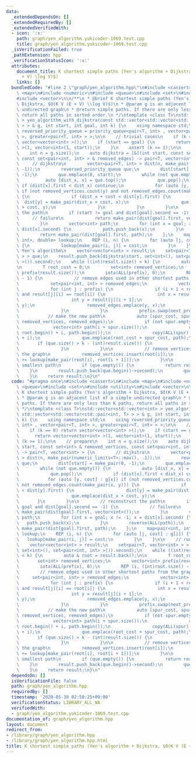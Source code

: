 ```yaml
---
data:
  _extendedDependsOn: []
  _extendedRequiredBy: []
  _extendedVerifiedWith:
  - icon: ':x:'
    path: graph/yen_algorithm.yukicoder-1069.test.cpp
    title: graph/yen_algorithm.yukicoder-1069.test.cpp
  _isVerificationFailed: true
  _pathExtension: hpp
  _verificationStatusIcon: ':x:'
  attributes:
    document_title: K shortest simple paths (Yen's algorithm + Dijkstra, $O(K V (E
      + V) \log V)$)
    links: []
  bundledCode: "#line 2 \"graph/yen_algorithm.hpp\"\n#include <cassert>\n#include\
    \ <map>\n#include <numeric>\n#include <queue>\n#include <set>\n#include <utility>\n\
    #include <vector>\n\n/**\n * @brief K shortest simple paths (Yen's algorithm +\
    \ Dijkstra, $O(K V (E + V) \\log V)$)\n * @param g is an adjacent list of a simple\
    \ undirected graph\n * @return simple paths. If there are only less than K paths,\
    \ return all paths in sorted order.\n */\ntemplate <class T>\nstd::vector<std::vector<int>\
    \ > yen_algorithm_with_dijkstra(const std::vector<std::vector<std::pair<int, T>\
    \ > > & g, int start, int goal, int k) {\n    using namespace std;\n    using\
    \ reversed_priority_queue = priority_queue<pair<T, int> , vector<pair<T, int>\
    \ >, greater<pair<T, int> > >;\n\n    // trivial cases\n    if (k == 0) return\
    \ vector<vector<int> >();\n    if (start == goal) {\n        return vector<vector<int>\
    \ >(1, vector<int>(1, start));\n    }\n    assert (k >= 1);\n\n    // prepare\n\
    \    int n = g.size();\n    auto dijkstra = [&](int start, const set<int> & removed_vertices,\
    \ const set<pair<int, int> > & removed_edges) -> pair<T, vector<int> > {\n   \
    \     // dijkstra\n        vector<pair<T, int> > dist(n, make_pair(numeric_limits<T>::max(),\
    \ -1));\n        reversed_priority_queue que;\n        dist[start] = make_pair(0,\
    \ -1);\n        que.emplace(0, start);\n        while (not que.empty()) {\n  \
    \          auto [dist_x, x] = que.top();\n            que.pop();\n           \
    \ if (dist[x].first < dist_x) continue;\n            for (auto [y, cost] : g[x])\
    \ if (not removed_vertices.count(y) and not removed_edges.count(make_pair(x, y)))\
    \ {\n                if (dist_x + cost < dist[y].first) {\n                  \
    \  dist[y] = make_pair(dist_x + cost, x);\n                    que.emplace(dist_x\
    \ + cost, y);\n                }\n            }\n        }\n\n        // reconstruct\
    \ the path\n        if (start != goal and dist[goal].second == -1) {\n       \
    \     // failure\n            return make_pair(dist[goal].first, vector<int>());\n\
    \        }\n        vector<int> path;\n        for (int x = goal; x != -1; x =\
    \ dist[x].second) {\n            path.push_back(x);\n        }\n        reverse(ALL(path));\n\
    \        return make_pair(dist[goal].first, path);\n    };\n    map<pair<int,\
    \ int>, double> lookup;\n    REP (i, n) {\n        for (auto [j, cost] : g[i])\
    \ {\n            lookup[make_pair(i, j)] = cost;\n        }\n    }\n\n    // run\
    \ Yen's algorithm\n    vector<vector<int> > result;\n    set<pair<T, vector<int>\
    \ > > que;\n    result.push_back(dijkstra(start, set<int>(), set<pair<int, int>\
    \ >()).second);\n    while ((int)result.size() < k) {\n        auto & root = result.back();\n\
    \n        T root_cost = 0;\n        set<int> removed_vertices;\n        vector<int>\
    \ prefix(result.size());\n        iota(ALL(prefix), 0);\n        REP (i, (int)root.size()\
    \ - 1) {\n            // remove edges used in other shortest paths from the graph\n\
    \            set<pair<int, int> > removed_edges;\n            vector<int> next_prefix;\n\
    \            for (int j : prefix) {\n                if (i + 1 < result[j].size()\
    \ and result[j][i] == root[i]) {\n                    int x = result[j][i];\n\
    \                    int y = result[j][i + 1];\n                    removed_edges.emplace(x,\
    \ y);\n                    removed_edges.emplace(y, x);\n                    next_prefix.push_back(j);\n\
    \                }\n            }\n            prefix.swap(next_prefix);\n\n \
    \           // make the new path\n            auto [spur_cost, spur] = dijkstra(root[i],\
    \ removed_vertices, removed_edges);\n            if (not spur.empty()) {\n   \
    \             vector<int> path(i + spur.size());\n                copy(root.begin(),\
    \ root.begin() + i, path.begin());\n                copy(ALL(spur), path.begin()\
    \ + i);\n                que.emplace(root_cost + spur_cost, path);\n         \
    \       if (que.size() > k - (int)result.size()) {\n                    que.erase(prev(que.end()));\n\
    \                }\n            }\n\n            // remove vertices in root from\
    \ the graph\n            removed_vertices.insert(root[i]);\n            root_cost\
    \ += lookup[make_pair(root[i], root[i + 1])];\n        }\n\n        // found i-th\
    \ smallest path\n        if (que.empty()) {\n            return result;\n    \
    \    }\n        result.push_back(que.begin()->second);\n        que.erase(que.begin());\n\
    \    }\n    return result;\n}\n"
  code: "#pragma once\n#include <cassert>\n#include <map>\n#include <numeric>\n#include\
    \ <queue>\n#include <set>\n#include <utility>\n#include <vector>\n\n/**\n * @brief\
    \ K shortest simple paths (Yen's algorithm + Dijkstra, $O(K V (E + V) \\log V)$)\n\
    \ * @param g is an adjacent list of a simple undirected graph\n * @return simple\
    \ paths. If there are only less than K paths, return all paths in sorted order.\n\
    \ */\ntemplate <class T>\nstd::vector<std::vector<int> > yen_algorithm_with_dijkstra(const\
    \ std::vector<std::vector<std::pair<int, T> > > & g, int start, int goal, int\
    \ k) {\n    using namespace std;\n    using reversed_priority_queue = priority_queue<pair<T,\
    \ int> , vector<pair<T, int> >, greater<pair<T, int> > >;\n\n    // trivial cases\n\
    \    if (k == 0) return vector<vector<int> >();\n    if (start == goal) {\n  \
    \      return vector<vector<int> >(1, vector<int>(1, start));\n    }\n    assert\
    \ (k >= 1);\n\n    // prepare\n    int n = g.size();\n    auto dijkstra = [&](int\
    \ start, const set<int> & removed_vertices, const set<pair<int, int> > & removed_edges)\
    \ -> pair<T, vector<int> > {\n        // dijkstra\n        vector<pair<T, int>\
    \ > dist(n, make_pair(numeric_limits<T>::max(), -1));\n        reversed_priority_queue\
    \ que;\n        dist[start] = make_pair(0, -1);\n        que.emplace(0, start);\n\
    \        while (not que.empty()) {\n            auto [dist_x, x] = que.top();\n\
    \            que.pop();\n            if (dist[x].first < dist_x) continue;\n \
    \           for (auto [y, cost] : g[x]) if (not removed_vertices.count(y) and\
    \ not removed_edges.count(make_pair(x, y))) {\n                if (dist_x + cost\
    \ < dist[y].first) {\n                    dist[y] = make_pair(dist_x + cost, x);\n\
    \                    que.emplace(dist_x + cost, y);\n                }\n     \
    \       }\n        }\n\n        // reconstruct the path\n        if (start !=\
    \ goal and dist[goal].second == -1) {\n            // failure\n            return\
    \ make_pair(dist[goal].first, vector<int>());\n        }\n        vector<int>\
    \ path;\n        for (int x = goal; x != -1; x = dist[x].second) {\n         \
    \   path.push_back(x);\n        }\n        reverse(ALL(path));\n        return\
    \ make_pair(dist[goal].first, path);\n    };\n    map<pair<int, int>, double>\
    \ lookup;\n    REP (i, n) {\n        for (auto [j, cost] : g[i]) {\n         \
    \   lookup[make_pair(i, j)] = cost;\n        }\n    }\n\n    // run Yen's algorithm\n\
    \    vector<vector<int> > result;\n    set<pair<T, vector<int> > > que;\n    result.push_back(dijkstra(start,\
    \ set<int>(), set<pair<int, int> >()).second);\n    while ((int)result.size()\
    \ < k) {\n        auto & root = result.back();\n\n        T root_cost = 0;\n \
    \       set<int> removed_vertices;\n        vector<int> prefix(result.size());\n\
    \        iota(ALL(prefix), 0);\n        REP (i, (int)root.size() - 1) {\n    \
    \        // remove edges used in other shortest paths from the graph\n       \
    \     set<pair<int, int> > removed_edges;\n            vector<int> next_prefix;\n\
    \            for (int j : prefix) {\n                if (i + 1 < result[j].size()\
    \ and result[j][i] == root[i]) {\n                    int x = result[j][i];\n\
    \                    int y = result[j][i + 1];\n                    removed_edges.emplace(x,\
    \ y);\n                    removed_edges.emplace(y, x);\n                    next_prefix.push_back(j);\n\
    \                }\n            }\n            prefix.swap(next_prefix);\n\n \
    \           // make the new path\n            auto [spur_cost, spur] = dijkstra(root[i],\
    \ removed_vertices, removed_edges);\n            if (not spur.empty()) {\n   \
    \             vector<int> path(i + spur.size());\n                copy(root.begin(),\
    \ root.begin() + i, path.begin());\n                copy(ALL(spur), path.begin()\
    \ + i);\n                que.emplace(root_cost + spur_cost, path);\n         \
    \       if (que.size() > k - (int)result.size()) {\n                    que.erase(prev(que.end()));\n\
    \                }\n            }\n\n            // remove vertices in root from\
    \ the graph\n            removed_vertices.insert(root[i]);\n            root_cost\
    \ += lookup[make_pair(root[i], root[i + 1])];\n        }\n\n        // found i-th\
    \ smallest path\n        if (que.empty()) {\n            return result;\n    \
    \    }\n        result.push_back(que.begin()->second);\n        que.erase(que.begin());\n\
    \    }\n    return result;\n}\n"
  dependsOn: []
  isVerificationFile: false
  path: graph/yen_algorithm.hpp
  requiredBy: []
  timestamp: '2020-05-30 02:50:25+09:00'
  verificationStatus: LIBRARY_ALL_WA
  verifiedWith:
  - graph/yen_algorithm.yukicoder-1069.test.cpp
documentation_of: graph/yen_algorithm.hpp
layout: document
redirect_from:
- /library/graph/yen_algorithm.hpp
- /library/graph/yen_algorithm.hpp.html
title: K shortest simple paths (Yen's algorithm + Dijkstra, $O(K V (E + V) \log V)$)
---
```

